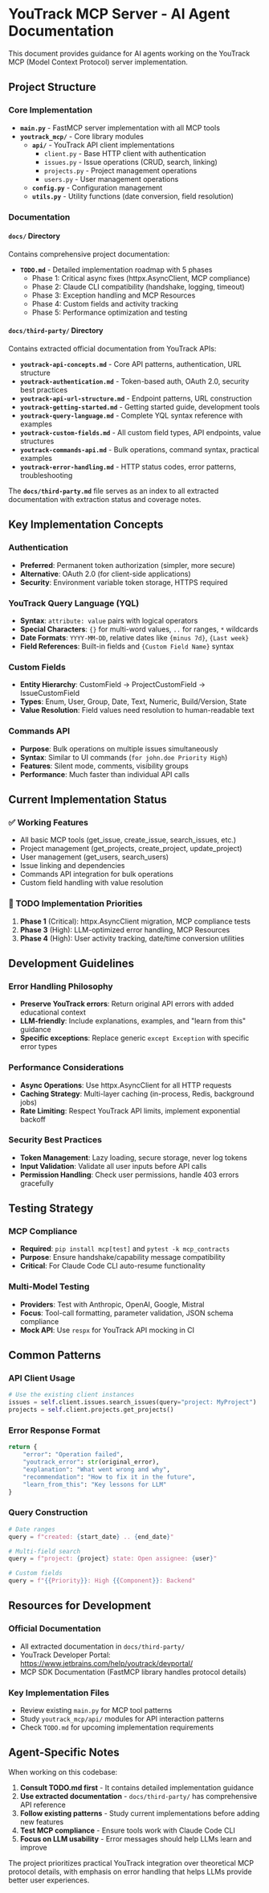 # YouTrack MCP Server - AI Agent Documentation

This document provides guidance for AI agents working on the YouTrack MCP (Model Context Protocol) server implementation.

## Project Structure

### Core Implementation
- **`main.py`** - FastMCP server implementation with all MCP tools
- **`youtrack_mcp/`** - Core library modules
  - **`api/`** - YouTrack API client implementations
    - `client.py` - Base HTTP client with authentication
    - `issues.py` - Issue operations (CRUD, search, linking)
    - `projects.py` - Project management operations
    - `users.py` - User management operations
  - **`config.py`** - Configuration management
  - **`utils.py`** - Utility functions (date conversion, field resolution)

### Documentation

#### `docs/` Directory
Contains comprehensive project documentation:

- **`TODO.md`** - Detailed implementation roadmap with 5 phases
  - Phase 1: Critical async fixes (httpx.AsyncClient, MCP compliance)
  - Phase 2: Claude CLI compatibility (handshake, logging, timeout)
  - Phase 3: Exception handling and MCP Resources
  - Phase 4: Custom fields and activity tracking
  - Phase 5: Performance optimization and testing

#### `docs/third-party/` Directory  
Contains extracted official documentation from YouTrack APIs:

- **`youtrack-api-concepts.md`** - Core API patterns, authentication, URL structure
- **`youtrack-authentication.md`** - Token-based auth, OAuth 2.0, security best practices
- **`youtrack-api-url-structure.md`** - Endpoint patterns, URL construction
- **`youtrack-getting-started.md`** - Getting started guide, development tools
- **`youtrack-query-language.md`** - Complete YQL syntax reference with examples
- **`youtrack-custom-fields.md`** - All custom field types, API endpoints, value structures  
- **`youtrack-commands-api.md`** - Bulk operations, command syntax, practical examples
- **`youtrack-error-handling.md`** - HTTP status codes, error patterns, troubleshooting

The **`docs/third-party.md`** file serves as an index to all extracted documentation with extraction status and coverage notes.

## Key Implementation Concepts

### Authentication
- **Preferred**: Permanent token authorization (simpler, more secure)
- **Alternative**: OAuth 2.0 (for client-side applications)
- **Security**: Environment variable token storage, HTTPS required

### YouTrack Query Language (YQL)
- **Syntax**: `attribute: value` pairs with logical operators
- **Special Characters**: `{}` for multi-word values, `..` for ranges, `*` wildcards
- **Date Formats**: `YYYY-MM-DD`, relative dates like `{minus 7d}`, `{Last week}`
- **Field References**: Built-in fields and `{Custom Field Name}` syntax

### Custom Fields
- **Entity Hierarchy**: CustomField → ProjectCustomField → IssueCustomField
- **Types**: Enum, User, Group, Date, Text, Numeric, Build/Version, State
- **Value Resolution**: Field values need resolution to human-readable text

### Commands API
- **Purpose**: Bulk operations on multiple issues simultaneously
- **Syntax**: Similar to UI commands (`for john.doe Priority High`)
- **Features**: Silent mode, comments, visibility groups
- **Performance**: Much faster than individual API calls

## Current Implementation Status

### ✅ Working Features
- All basic MCP tools (get_issue, create_issue, search_issues, etc.)
- Project management (get_projects, create_project, update_project)
- User management (get_users, search_users)
- Issue linking and dependencies
- Commands API integration for bulk operations
- Custom field handling with value resolution

### 🔄 TODO Implementation Priorities
1. **Phase 1** (Critical): httpx.AsyncClient migration, MCP compliance tests
2. **Phase 3** (High): LLM-optimized error handling, MCP Resources
3. **Phase 4** (High): User activity tracking, date/time conversion utilities

## Development Guidelines

### Error Handling Philosophy
- **Preserve YouTrack errors**: Return original API errors with added educational context
- **LLM-friendly**: Include explanations, examples, and "learn from this" guidance
- **Specific exceptions**: Replace generic `except Exception` with specific error types

### Performance Considerations
- **Async Operations**: Use httpx.AsyncClient for all HTTP requests
- **Caching Strategy**: Multi-layer caching (in-process, Redis, background jobs)
- **Rate Limiting**: Respect YouTrack API limits, implement exponential backoff

### Security Best Practices
- **Token Management**: Lazy loading, secure storage, never log tokens
- **Input Validation**: Validate all user inputs before API calls
- **Permission Handling**: Check user permissions, handle 403 errors gracefully

## Testing Strategy

### MCP Compliance
- **Required**: `pip install mcp[test]` and `pytest -k mcp_contracts`
- **Purpose**: Ensure handshake/capability message compatibility
- **Critical**: For Claude Code CLI auto-resume functionality

### Multi-Model Testing
- **Providers**: Test with Anthropic, OpenAI, Google, Mistral
- **Focus**: Tool-call formatting, parameter validation, JSON schema compliance
- **Mock API**: Use `respx` for YouTrack API mocking in CI

## Common Patterns

### API Client Usage
```python
# Use the existing client instances
issues = self.client.issues.search_issues(query="project: MyProject")
projects = self.client.projects.get_projects()
```

### Error Response Format
```python
return {
    "error": "Operation failed",
    "youtrack_error": str(original_error),
    "explanation": "What went wrong and why",
    "recommendation": "How to fix it in the future",
    "learn_from_this": "Key lessons for LLM"
}
```

### Query Construction
```python
# Date ranges
query = f"created: {start_date} .. {end_date}"

# Multi-field search
query = f"project: {project} state: Open assignee: {user}"

# Custom fields
query = f"{{Priority}}: High {{Component}}: Backend"
```

## Resources for Development

### Official Documentation
- All extracted documentation in `docs/third-party/`
- YouTrack Developer Portal: https://www.jetbrains.com/help/youtrack/devportal/
- MCP SDK Documentation (FastMCP library handles protocol details)

### Key Implementation Files
- Review existing `main.py` for MCP tool patterns
- Study `youtrack_mcp/api/` modules for API interaction patterns
- Check `TODO.md` for upcoming implementation requirements

## Agent-Specific Notes

When working on this codebase:
1. **Consult TODO.md first** - It contains detailed implementation guidance
2. **Use extracted documentation** - `docs/third-party/` has comprehensive API reference
3. **Follow existing patterns** - Study current implementations before adding new features
4. **Test MCP compliance** - Ensure tools work with Claude Code CLI
5. **Focus on LLM usability** - Error messages should help LLMs learn and improve

The project prioritizes practical YouTrack integration over theoretical MCP protocol details, with emphasis on error handling that helps LLMs provide better user experiences.